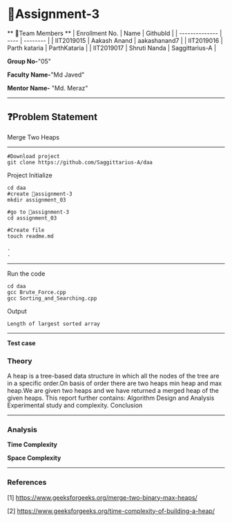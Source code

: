 # 📝Assignment-3

** 👯Team Members **
|   Enrollment No.  |   Name   | GithubId |
|   --------------  |   ----   | -------- |
|    IIT2019015  |   Aakash Anand | aakashanand7 |
|    IIT2019016  |   Parth kataria | ParthKataria | 
|    IIT2019017  |   Shruti Nanda | Saggittarius-A  |

**Group No-**"05"

**Faculty Name-**"Md Javed"

**Mentor Name-** "Md. Meraz"

---
## ❓Problem Statement
Merge Two Heaps 


---

```
#Download project
git clone https://github.com/Saggittarius-A/daa 
```
Project Initialize 
```
cd daa
#create 📁assignment-3
mkdir assignment_03

#go to 📁assignment-3
cd assignment_03

#Create file
touch readme.md

.
.
```
---

Run the code
```
cd daa
gcc Brute_Force.cpp
gcc Sorting_and_Searching.cpp
```
Output
```
Length of largest sorted array
```
---

**Test case**



### Theory
A heap is a tree-based data structure in which all the nodes of the tree are in a specific order.On basis of order there are two heaps min heap and max heap.We are given two heaps and we have returned a merged heap of the given heaps.
This report further contains:
Algorithm Design and Analysis
Experimental study and complexity.
Conclusion




---

### Analysis

**Time Complexity**



**Space Complexity**



---

### References

[1] https://www.geeksforgeeks.org/merge-two-binary-max-heaps/

[2] https://www.geeksforgeeks.org/time-complexity-of-building-a-heap/
